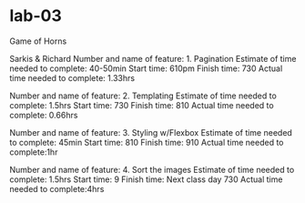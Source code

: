 # lab-03

Game of Horns

Sarkis & Richard Number and name of feature: 1. Pagination
Estimate of time needed to complete: 40-50min
Start time: 610pm
Finish time: 730
Actual time needed to complete: 1.33hrs

Number and name of feature: 2. Templating
Estimate of time needed to complete: 1.5hrs
Start time: 730
Finish time: 810
Actual time needed to complete: 0.66hrs

Number and name of feature: 3. Styling w/Flexbox
Estimate of time needed to complete: 45min
Start time: 810
Finish time: 910
Actual time needed to complete:1hr

Number and name of feature: 4. Sort the images
Estimate of time needed to complete: 1.5hrs
Start time: 9
Finish time: Next class day 730
Actual time needed to complete:4hrs
